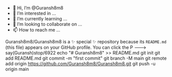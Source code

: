 - 👋 Hi, I’m @Guransh8m8
- 👀 I’m interested in ...
- 🌱 I’m currently learning ...
- 💞️ I’m looking to collaborate on ...
- 📫 How to reach me ...


Guransh8m8/Guransh8m8 is a ✨ special ✨ repository because its `README.md` (this file) appears on your GitHub profile.
You can click the P
--->
say(Guransh)stop/6922
echo "# Guransh8m8" >> README.md
git init
git add README.md
git commit -m "first commit"
git branch -M main
git remote add origin https://github.com/Guransh8m8/Guransh8m8.git
git push -u origin main
